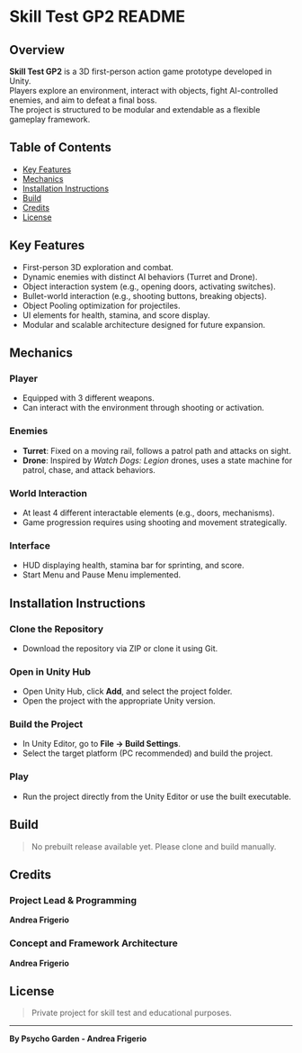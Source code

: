 # Skill Test GP2 README

## Overview
**Skill Test GP2** is a 3D first-person action game prototype developed in Unity.  
Players explore an environment, interact with objects, fight AI-controlled enemies, and aim to defeat a final boss.  
The project is structured to be modular and extendable as a flexible gameplay framework.

## Table of Contents
- [Key Features](#key-features)
- [Mechanics](#mechanics)
- [Installation Instructions](#installation-instructions)
- [Build](#build)
- [Credits](#credits)
- [License](#license)

## Key Features
- First-person 3D exploration and combat.
- Dynamic enemies with distinct AI behaviors (Turret and Drone).
- Object interaction system (e.g., opening doors, activating switches).
- Bullet-world interaction (e.g., shooting buttons, breaking objects).
- Object Pooling optimization for projectiles.
- UI elements for health, stamina, and score display.
- Modular and scalable architecture designed for future expansion.

## Mechanics

### Player
- Equipped with 3 different weapons.
- Can interact with the environment through shooting or activation.

### Enemies
- **Turret**: Fixed on a moving rail, follows a patrol path and attacks on sight.
- **Drone**: Inspired by *Watch Dogs: Legion* drones, uses a state machine for patrol, chase, and attack behaviors.

### World Interaction
- At least 4 different interactable elements (e.g., doors, mechanisms).
- Game progression requires using shooting and movement strategically.

### Interface
- HUD displaying health, stamina bar for sprinting, and score.
- Start Menu and Pause Menu implemented.

## Installation Instructions

### Clone the Repository
- Download the repository via ZIP or clone it using Git.

### Open in Unity Hub
- Open Unity Hub, click **Add**, and select the project folder.
- Open the project with the appropriate Unity version.

### Build the Project
- In Unity Editor, go to **File → Build Settings**.
- Select the target platform (PC recommended) and build the project.

### Play
- Run the project directly from the Unity Editor or use the built executable.

## Build
> No prebuilt release available yet. Please clone and build manually.

## Credits

### Project Lead & Programming
**Andrea Frigerio**

### Concept and Framework Architecture
**Andrea Frigerio**

## License
> Private project for skill test and educational purposes.

---

**By Psycho Garden - Andrea Frigerio**
